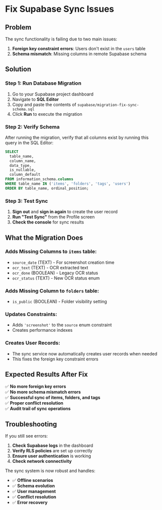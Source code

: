 # Fix Supabase Sync Issues

## Problem
The sync functionality is failing due to two main issues:
1. **Foreign key constraint errors**: Users don't exist in the `users` table
2. **Schema mismatch**: Missing columns in remote Supabase schema

## Solution

### Step 1: Run Database Migration
1. Go to your Supabase project dashboard
2. Navigate to **SQL Editor**
3. Copy and paste the contents of `supabase/migration-fix-sync-schema.sql`
4. Click **Run** to execute the migration

### Step 2: Verify Schema
After running the migration, verify that all columns exist by running this query in the SQL Editor:

```sql
SELECT 
  table_name, 
  column_name, 
  data_type, 
  is_nullable, 
  column_default
FROM information_schema.columns 
WHERE table_name IN ('items', 'folders', 'tags', 'users')
ORDER BY table_name, ordinal_position;
```

### Step 3: Test Sync
1. **Sign out** and **sign in again** to create the user record
2. **Run "Test Sync"** from the Profile screen
3. **Check the console** for sync results

## What the Migration Does

### Adds Missing Columns to `items` table:
- `source_date` (TEXT) - For screenshot creation time
- `ocr_text` (TEXT) - OCR extracted text
- `ocr_done` (BOOLEAN) - Legacy OCR status
- `ocr_status` (TEXT) - New OCR status enum

### Adds Missing Column to `folders` table:
- `is_public` (BOOLEAN) - Folder visibility setting

### Updates Constraints:
- Adds `'screenshot'` to the `source` enum constraint
- Creates performance indexes

### Creates User Records:
- The sync service now automatically creates user records when needed
- This fixes the foreign key constraint errors

## Expected Results After Fix

✅ **No more foreign key errors**  
✅ **No more schema mismatch errors**  
✅ **Successful sync of items, folders, and tags**  
✅ **Proper conflict resolution**  
✅ **Audit trail of sync operations**  

## Troubleshooting

If you still see errors:
1. **Check Supabase logs** in the dashboard
2. **Verify RLS policies** are set up correctly
3. **Ensure user authentication** is working
4. **Check network connectivity**

The sync system is now robust and handles:
- ✅ **Offline scenarios**
- ✅ **Schema evolution**
- ✅ **User management**
- ✅ **Conflict resolution**
- ✅ **Error recovery**

